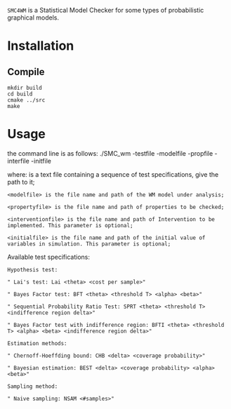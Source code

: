 
``SMC4WM`` is a Statistical Model Checker for some types of probabilistic graphical models. 

Installation
============

Compile
-------

    mkdir build
    cd build
    cmake ../src
    make

Usage
=====

the command line is as follows:
  ./SMC_wm -testfile <testfile> -modelfile <modelfile> -propfile <propertyfile> -interfile <interventionfile> -initfile <initialfile>

where:
    <testfile> is a text file containing a sequence of test specifications, give the path to it;
    
    <modelfile> is the file name and path of the WM model under analysis;
    
    <propertyfile> is the file name and path of properties to be checked;

    <interventionfile> is the file name and path of Intervention to be implemented. This parameter is optional;

    <initialfile> is the file name and path of the initial value of variables in simulation. This parameter is optional;
    
Available test specifications:

    Hypothesis test:
    
    " Lai's test: Lai <theta> <cost per sample>"
    
    " Bayes Factor test: BFT <theta> <threshold T> <alpha> <beta>"
    
    " Sequential Probability Ratio Test: SPRT <theta> <threshold T> <indifference region delta>"
    
    " Bayes Factor test with indifference region: BFTI <theta> <threshold T> <alpha> <beta> <indifference region delta>"
    
    Estimation methods:
    
    " Chernoff-Hoeffding bound: CHB <delta> <coverage probability>"
    
    " Bayesian estimation: BEST <delta> <coverage probability> <alpha> <beta>"
    
    Sampling method:
    
    " Naive sampling: NSAM <#samples>"
    

